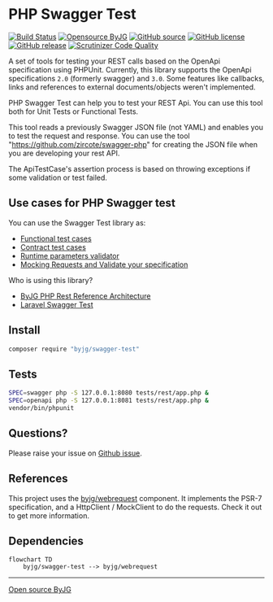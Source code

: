 # PHP Swagger Test

[![Build Status](https://github.com/byjg/php-swagger-test/actions/workflows/phpunit.yml/badge.svg?branch=master)](https://github.com/byjg/php-swagger-test/actions/workflows/phpunit.yml)
[![Opensource ByJG](https://img.shields.io/badge/opensource-byjg-success.svg)](http://opensource.byjg.com)
[![GitHub source](https://img.shields.io/badge/Github-source-informational?logo=github)](https://github.com/byjg/php-swagger-test/)
[![GitHub license](https://img.shields.io/github/license/byjg/php-swagger-test.svg)](https://opensource.byjg.com/opensource/licensing.html)
[![GitHub release](https://img.shields.io/github/release/byjg/php-swagger-test.svg)](https://github.com/byjg/php-swagger-test/releases/)
[![Scrutinizer Code Quality](https://scrutinizer-ci.com/g/byjg/php-swagger-test/badges/quality-score.png?b=master)](https://scrutinizer-ci.com/g/byjg/php-swagger-test/?branch=master)

A set of tools for testing your REST calls based on the OpenApi specification using PHPUnit.
Currently, this library supports the OpenApi specifications `2.0` (formerly swagger) and `3.0`.
Some features like callbacks, links and references to external documents/objects weren't implemented.

PHP Swagger Test can help you to test your REST Api. You can use this tool both for Unit Tests or Functional Tests.

This tool reads a previously Swagger JSON file (not YAML) and enables you to test the request and response.
You can use the tool "<https://github.com/zircote/swagger-php>" for creating the JSON file when you are developing your
rest API.

The ApiTestCase's assertion process is based on throwing exceptions if some validation or test failed.

## Use cases for PHP Swagger test

You can use the Swagger Test library as:

- [Functional test cases](functional-tests.md)
- [Contract test cases](contract-tests.md)
- [Runtime parameters validator](runtime-parameters-validator.md)
- [Mocking Requests and Validate your specification](mock-requests.md)

Who is using this library?

- [ByJG PHP Rest Reference Architecture](https://github.com/byjg/php-rest-reference-architecture)
- [Laravel Swagger Test](https://github.com/pionl/laravel-swagger-test)

## Install

```bash
composer require "byjg/swagger-test"
```

## Tests

```bash
SPEC=swagger php -S 127.0.0.1:8080 tests/rest/app.php &
SPEC=openapi php -S 127.0.0.1:8081 tests/rest/app.php &
vendor/bin/phpunit
```

## Questions?

Please raise your issue on [Github issue](https://github.com/byjg/php-swagger-test/issues).

## References

This project uses the [byjg/webrequest](https://github.com/byjg/webrequest) component.
It implements the PSR-7 specification, and a HttpClient / MockClient to do the requests.
Check it out to get more information.

## Dependencies

```mermaid
flowchart TD
    byjg/swagger-test --> byjg/webrequest
```
----
[Open source ByJG](http://opensource.byjg.com)
